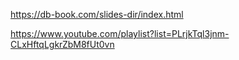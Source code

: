 https://db-book.com/slides-dir/index.html

https://www.youtube.com/playlist?list=PLrjkTql3jnm-CLxHftqLgkrZbM8fUt0vn